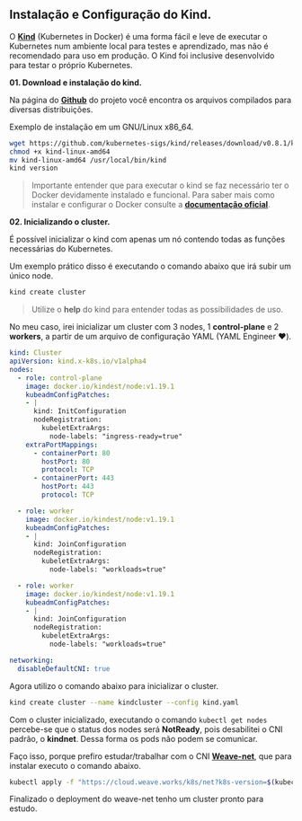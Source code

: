 ## Instalação e Configuração do Kind.

O [**Kind**](https://kind.sigs.k8s.io/) (Kubernetes in Docker) é uma forma fácil e leve de executar o Kubernetes num ambiente local para testes e aprendizado, mas não é recomendado para uso em produção. O Kind foi inclusive desenvolvido para testar o próprio Kubernetes.

**01. Download e instalação do kind.**

Na página do [**Github**](https://github.com/kubernetes-sigs/kind/releases) do projeto você encontra os arquivos compilados para diversas distribuições.

Exemplo de instalação em um GNU/Linux x86_64.

```bash
wget https://github.com/kubernetes-sigs/kind/releases/download/v0.8.1/kind-linux-amd64
chmod +x kind-linux-amd64
mv kind-linux-amd64 /usr/local/bin/kind
kind version
```
> Importante entender que para executar o kind se faz necessário ter o Docker devidamente instalado e funcional. Para saber mais como instalar e configurar o Docker consulte a [**documentação oficial**](https://docs.docker.com/engine/install/).

**02. Inicializando o cluster.**

É possível inicializar o kind com apenas um nó contendo todas as funções necessárias do Kubernetes.

Um exemplo prático disso é executando o comando abaixo que irá subir um único node.

```bash
kind create cluster
```
> Utilize o **help** do kind para entender todas as possibilidades de uso.

No meu caso, irei inicializar um cluster com 3 nodes, 1 **control-plane** e 2 **workers**, a partir de um arquivo de configuração YAML (YAML Engineer ❤️).

```yaml
kind: Cluster
apiVersion: kind.x-k8s.io/v1alpha4
nodes:
  - role: control-plane
    image: docker.io/kindest/node:v1.19.1
    kubeadmConfigPatches:
    - |
      kind: InitConfiguration
      nodeRegistration:
        kubeletExtraArgs:
          node-labels: "ingress-ready=true"
    extraPortMappings:
      - containerPort: 80
        hostPort: 80
        protocol: TCP
      - containerPort: 443
        hostPort: 443
        protocol: TCP

  - role: worker
    image: docker.io/kindest/node:v1.19.1
    kubeadmConfigPatches:
    - |
      kind: JoinConfiguration
      nodeRegistration:
        kubeletExtraArgs:
          node-labels: "workloads=true"

  - role: worker
    image: docker.io/kindest/node:v1.19.1
    kubeadmConfigPatches:
    - |
      kind: JoinConfiguration
      nodeRegistration:
        kubeletExtraArgs:
          node-labels: "workloads=true"

networking:
  disableDefaultCNI: true
```

Agora utilizo o comando abaixo para inicializar o cluster.

```bash
kind create cluster --name kindcluster --config kind.yaml
```

Com o cluster inicializado, executando o comando ```kubectl get nodes``` percebe-se que o status dos nodes será **NotReady**, pois desabilitei o CNI padrão, o **kindnet**. Dessa forma os pods não podem se comunicar.

Faço isso, porque prefiro estudar/trabalhar com o CNI [**Weave-net**](https://www.weave.works/docs/net/latest/kubernetes/kube-addon/), que para instalar executo o comando abaixo.

```bash
kubectl apply -f "https://cloud.weave.works/k8s/net?k8s-version=$(kubectl version | base64 | tr -d '\n')"
```
Finalizado o deployment do weave-net tenho um cluster pronto para estudo.